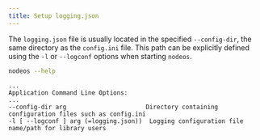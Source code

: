 ```yaml
---
title: Setup logging.json
---
```


The `logging.json` file is usually located in the specified `--config-dir`, the same directory as the `config.ini` file. This path can be explicitly defined using the `-l` or `--logconf` options when starting `nodeos`.
 
```sh
nodeos --help
```
```console
...
Application Command Line Options:
...
--config-dir arg                      Directory containing configuration files such as config.ini
-l [ --logconf ] arg (=logging.json))  Logging configuration file name/path for library users
```
